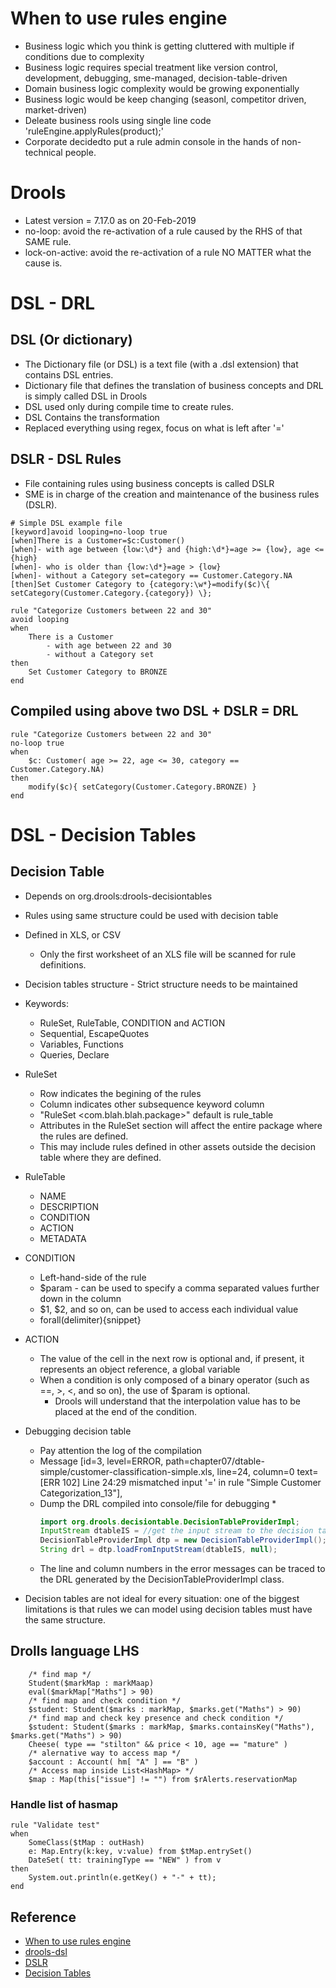 # When to use rules engine
* Business logic which you think is getting cluttered with multiple if conditions due to complexity
* Business logic requires special treatment like version control, development, debugging, sme-managed, decision-table-driven
* Domain business logic complexity would be growing exponentially
* Business logic would be keep changing (seasonl, competitor driven, market-driven)
* Deleate business rools using single line code 'ruleEngine.applyRules(product);'
* Corporate decidedto put a rule admin console in the hands of non-technical people.

# Drools
* Latest version = 7.17.0 as on 20-Feb-2019
* no-loop: avoid the re-activation of a rule caused by the RHS of that SAME rule.
* lock-on-active: avoid the re-activation of a rule NO MATTER what the cause is.


# DSL - DRL
## DSL (Or dictionary)
* The Dictionary file (or DSL) is a text file (with a .dsl extension) that contains DSL entries.
* Dictionary file that defines the  translation of business concepts and DRL is simply called DSL in Drools
* DSL used only during compile time to create rules.
* DSL Contains the transformation
* Replaced everything using regex, focus on what is left after '='


## DSLR - DSL Rules
* File containing rules using business concepts is called DSLR
* SME is in charge of the creation and maintenance of the business rules (DSLR).

```DSL
# Simple DSL example file
[keyword]avoid looping=no-loop true
[when]There is a Customer=$c:Customer()
[when]- with age between {low:\d*} and {high:\d*}=age >= {low}, age <= {high}
[when]- who is older than {low:\d*}=age > {low}
[when]- without a Category set=category == Customer.Category.NA
[then]Set Customer Category to {category:\w*}=modify($c)\{ setCategory(Customer.Category.{category}) \};
```

```DSLR
rule "Categorize Customers between 22 and 30"
avoid looping
when
    There is a Customer
        - with age between 22 and 30
        - without a Category set
then
    Set Customer Category to BRONZE
end
```
## Compiled using above two DSL + DSLR = DRL
```DRL
rule "Categorize Customers between 22 and 30"
no-loop true
when
    $c: Customer( age >= 22, age <= 30, category == Customer.Category.NA)
then
    modify($c){ setCategory(Customer.Category.BRONZE) }
end
```

# DSL - Decision Tables

## Decision Table
* Depends on org.drools:drools-decisiontables
* Rules using same structure could be used with decision table
* Defined in XLS, or CSV
  * Only the first worksheet of an XLS file will be scanned for rule definitions.
* Decision tables structure - Strict structure needs to be maintained
* Keywords: 
  * RuleSet, RuleTable, CONDITION and ACTION
  * Sequential, EscapeQuotes
  * Variables, Functions
  * Queries, Declare
* RuleSet
  * Row indicates the begining of the rules
  * Column indicates other subsequence keyword column
  * "RuleSet <com.blah.blah.package>" default is  rule_table
  * Attributes in the RuleSet section will affect the entire package where the rules are defined.
  * This may include rules defined in other assets outside the decision table where they are defined.
* RuleTable
  * NAME
  * DESCRIPTION
  * CONDITION
  * ACTION
  * METADATA  

* CONDITION
  * Left-hand-side of the rule
  * $param - can be used to specify a comma separated values further down in the column
  * $1, $2, and so on, can be used to access each individual value
  * forall(delimiter){snippet}
* ACTION
  * The value of the cell in the next row is optional and, if present, it represents an object reference, a global variable
  * When a condition is only composed of a binary operator (such as ==, >, <, and so on), the use of $param is optional.
    *  Drools will understand that the interpolation value has to be placed at the end of the condition.
* Debugging decision table
  * Pay attention the log of the compilation
  * Message [id=3, level=ERROR, path=chapter07/dtable-simple/customer-classification-simple.xls, line=24, column=0 text=[ERR 102] Line 24:29 mismatched input '=' in rule "Simple Customer Categorization_13"],
  * Dump the DRL compiled into console/file for debugging
    * 
    ```java
    import org.drools.decisiontable.DecisionTableProviderImpl;
    InputStream dtableIS = //get the input stream to the decision table file
    DecisionTableProviderImpl dtp = new DecisionTableProviderImpl();
    String drl = dtp.loadFromInputStream(dtableIS, null);
    ```
  * The line and column numbers in the error messages can be traced to the DRL generated by the DecisionTableProviderImpl class.
*  Decision tables are not ideal for every situation: one of the biggest limitations is that rules we can model using decision tables must have the same structure.

## Drolls language LHS
```DRL
    /* find map */
    Student($markMap : markMaap)
    eval($markMap["Maths"] > 90)
    /* find map and check condition */
    $student: Student($marks : markMap, $marks.get("Maths") > 90)
    /* find map and check key presence and check condition */
    $student: Student($marks : markMap, $marks.containsKey("Maths"), $marks.get("Maths") > 90)
    Cheese( type == "stilton" && price < 10, age == "mature" )
    /* alernative way to access map */
    $account : Account( hm[ "A" ] == "B" )
    /* Access map inside List<HashMap> */
    $map : Map(this["issue"] != "") from $rAlerts.reservationMap
```
### Handle list of hasmap
```#DRL
rule "Validate test"
when
    SomeClass($tMap : outHash)                       
    e: Map.Entry(k:key, v:value) from $tMap.entrySet()
    DateSet( tt: trainingType == "NEW" ) from v 
then
    System.out.println(e.getKey() + "-" + tt);
end
```



## Reference
* [When to use rules engine](https://stackoverflow.com/questions/2167358/pros-and-cons-of-java-rules-engines)
* [drools-dsl](https://github.com/integrallis/drools-dsl/tree/master/src/main/resources/rules)
* [DSLR](https://training-course-material.com/training/Filip_Drools_-_DSL)
* [Decision Tables](https://docs.jboss.org/drools/release/6.5.0.Final/drools-docs/html/ch06.html#d0e5713)

